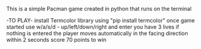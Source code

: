 This is a simple Pacman game created in python that runs on the terminal

-TO PLAY-
install Termcolor library using "pip install termcolor"
once game started use w/a/s/d - up/left/down/right and enter
you have 3 lives
if nothing is entered the player moves automatically in the facing direction within 2 seconds
score 70 points to win
